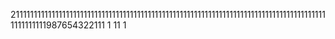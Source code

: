 21111111111111111111111111111111111111111111111111111111111111111111111111111111111111111111111111987654322111
1
11
1
